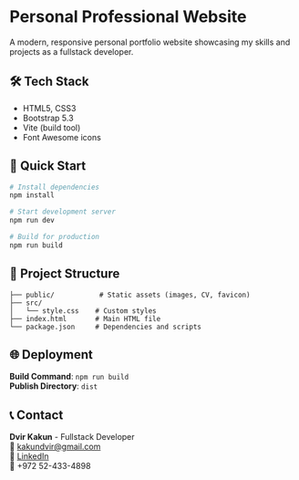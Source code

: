 # Personal Professional Website

A modern, responsive personal portfolio website showcasing my skills and projects as a fullstack developer.

## 🛠️ Tech Stack

- HTML5, CSS3
- Bootstrap 5.3
- Vite (build tool)
- Font Awesome icons

## 🚀 Quick Start

```bash
# Install dependencies
npm install

# Start development server
npm run dev

# Build for production
npm run build
```

## 📁 Project Structure

```
├── public/           # Static assets (images, CV, favicon)
├── src/
│   └── style.css    # Custom styles
├── index.html       # Main HTML file
└── package.json     # Dependencies and scripts
```

## 🌐 Deployment

**Build Command**: `npm run build`  
**Publish Directory**: `dist`

## 📞 Contact

**Dvir Kakun** - Fullstack Developer  
📧 kakundvir@gmail.com  
💼 [LinkedIn](https://www.linkedin.com/in/dvir-kakun/)  
📱 +972 52-433-4898
